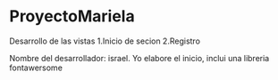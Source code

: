 # ProyectoMariela
Desarrollo de las vistas
1.Inicio de secion 
2.Registro

Nombre del desarrollador: israel.
Yo elabore el inicio, inclui una libreria fontawersome